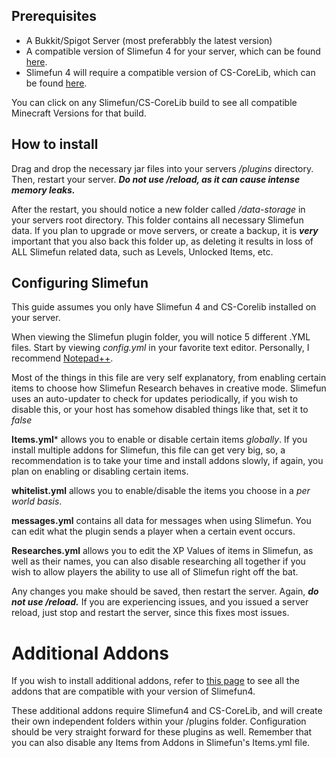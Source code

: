 ## Prerequisites
* A Bukkit/Spigot Server (most preferabbly the latest version)
* A compatible version of Slimefun 4 for your server, which can be found [here](https://thebusybiscuit.github.io/builds/TheBusyBiscuit/Slimefun4/master/).
* Slimefun 4 will require a compatible version of CS-CoreLib, which can be found [here](https://thebusybiscuit.github.io/builds/TheBusyBiscuit/CS-CoreLib/master/).

You can click on any Slimefun/CS-CoreLib build to see all compatible Minecraft Versions for that build.

## How to install

Drag and drop the necessary jar files into your servers */plugins* directory. Then, restart your server.
***Do not use /reload, as it can cause intense memory leaks.***

After the restart, you should notice a new folder called */data-storage* in your servers root directory. This folder contains all necessary Slimefun data.
If you plan to upgrade or move servers, or create a backup, it is ***very*** important that you also back this folder up, as
deleting it results in loss of ALL Slimefun related data, such as Levels, Unlocked Items, etc.

## Configuring Slimefun

This guide assumes you only have Slimefun 4 and CS-Corelib installed on your server.

When viewing the Slimefun plugin folder, you will notice 5 different .YML files. Start by viewing *config.yml* in your favorite text editor.
Personally, I recommend [Notepad++](https://notepad-plus-plus.org).

Most of the things in this file are very self explanatory, from enabling certain items to choose how Slimefun Research behaves in creative mode.
Slimefun uses an auto-updater to check for updates periodically, if you wish to disable this, or your host has somehow disabled things like that, set it to *false*

**Items.yml*** allows you to enable or disable certain items *globally*. If you install multiple addons for Slimefun, this file can get very big,
so, a recommendation is to take your time and install addons slowly, if again, you plan on enabling or disabling certain items.

**whitelist.yml** allows you to enable/disable the items you choose in a *per world basis*.

**messages.yml** contains all data for messages when using Slimefun. You can edit what the plugin sends a player when a certain event occurs.

**Researches.yml** allows you to edit the XP Values of items in Slimefun, as well as their names, you can also disable researching all together if you wish to allow players
the ability to use all of Slimefun right off the bat.

Any changes you make should be saved, then restart the server. Again, ***do not use /reload.*** If you are experiencing issues, and you issued a server reload,
just stop and restart the server, since this fixes most issues.

# Additional Addons

If you wish to install additional addons, refer to [this page](https://github.com/TheBusyBiscuit/Slimefun4/wiki/Addons) to see all the addons that are compatible with your version of Slimefun4.

These additional addons require Slimefun4 and CS-CoreLib, and will create their own independent folders within your /plugins folder.
Configuration should be very straight forward for these plugins as well.
Remember that you can also disable any Items from Addons in Slimefun's Items.yml file.
